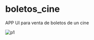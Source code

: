 # boletos_cine
APP UI para venta de boletos de un cine
 
![p1](https://github.com/byronsmb/boletos_cine/assets/139835923/b82617e4-19e6-49df-acfd-724ba871c5a9)
